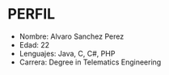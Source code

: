 PERFIL
=======================
 * Nombre: Alvaro Sanchez Perez
 * Edad: 22
 * Lenguajes: Java, C, C#, PHP
 * Carrera: Degree in Telematics Engineering
